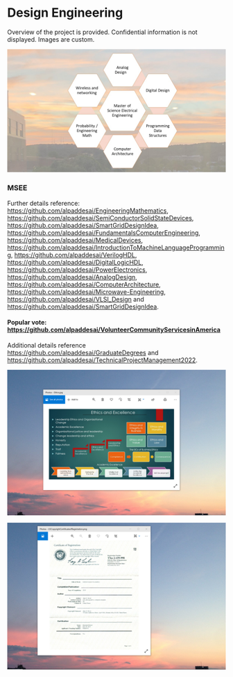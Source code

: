 # Design Engineering

Overview of the project is provided. Confidential information is not displayed. Images are custom.

![image](MSEE.jpg)

### MSEE
Further details reference: https://github.com/alpaddesai/EngineeringMathematics,  https://github.com/alpaddesai/SemiConductorSolidStateDevices,  https://github.com/alpaddesai/SmartGridDesignIdea,  https://github.com/alpaddesai/FundamentalsComputerEngineering, https://github.com/alpaddesai/MedicalDevices, https://github.com/alpaddesai/IntroductionToMachineLanguageProgramming, https://github.com/alpaddesai/VerilogHDL,  https://github.com/alpaddesai/DigitalLogicHDL,  https://github.com/alpaddesai/PowerElectronics, https://github.com/alpaddesai/AnalogDesign,   https://github.com/alpaddesai/ComputerArchitecture,   https://github.com/alpaddesai/Microwave-Engineering, https://github.com/alpaddesai/VLSI_Design and https://github.com/alpaddesai/SmartGridDesignIdea.

#### Popular vote: https://github.com/alpaddesai/VolunteerCommunityServicesinAmerica

Additional details reference https://github.com/alpaddesai/GraduateDegrees and https://github.com/alpaddesai/TechnicalProjectManagement2022.

![image](EthicsandExcellence.png)

![image](USCopyrightCertificate.png)
